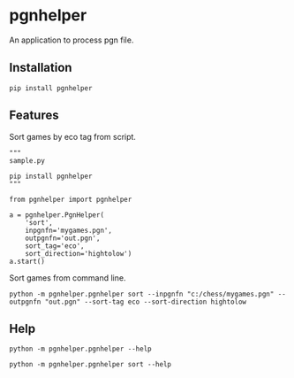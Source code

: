 # pgnhelper
An application to process pgn file.

## Installation
```
pip install pgnhelper
```

## Features
Sort games by eco tag from script.
```
"""
sample.py

pip install pgnhelper
"""

from pgnhelper import pgnhelper

a = pgnhelper.PgnHelper(
    'sort',
    inpgnfn='mygames.pgn',
    outpgnfn='out.pgn',
    sort_tag='eco',
    sort_direction='hightolow')
a.start()
```

Sort games from command line.
```
python -m pgnhelper.pgnhelper sort --inpgnfn "c:/chess/mygames.pgn" --outpgnfn "out.pgn" --sort-tag eco --sort-direction hightolow
```

## Help

```
python -m pgnhelper.pgnhelper --help
```

```
python -m pgnhelper.pgnhelper sort --help
```
